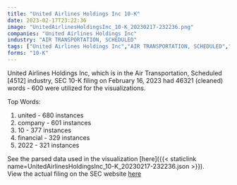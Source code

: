 ```yaml
---
title: "United Airlines Holdings Inc 10-K"
date: 2023-02-17T23:22:36
image: "UnitedAirlinesHoldingsInc_10-K_20230217-232236.png"
companies: "United Airlines Holdings Inc"
industry: "AIR TRANSPORTATION, SCHEDULED"
tags: ["United Airlines Holdings Inc","AIR TRANSPORTATION, SCHEDULED","02-16-2023","10-K"]
forms: "10-K"
---
```

United Airlines Holdings Inc, which is in the Air Transportation, Scheduled [4512] industry, SEC 10-K filing on February 16, 2023 had 46321 (cleaned) words - 600 were utilized for the visualizations.

Top Words:
1. united - 680 instances
2. company - 601 instances
3. 10 - 377 instances
4. financial - 329 instances
5. 2022 - 321 instances


See the parsed data used in the visualization [here]({{< staticlink name=UnitedAirlinesHoldingsInc_10-K_20230217-232236.json >}}).  
View the actual filing on the SEC website [here](https://www.sec.gov/Archives/edgar/data/100517/0000100517-23-000048.txt)